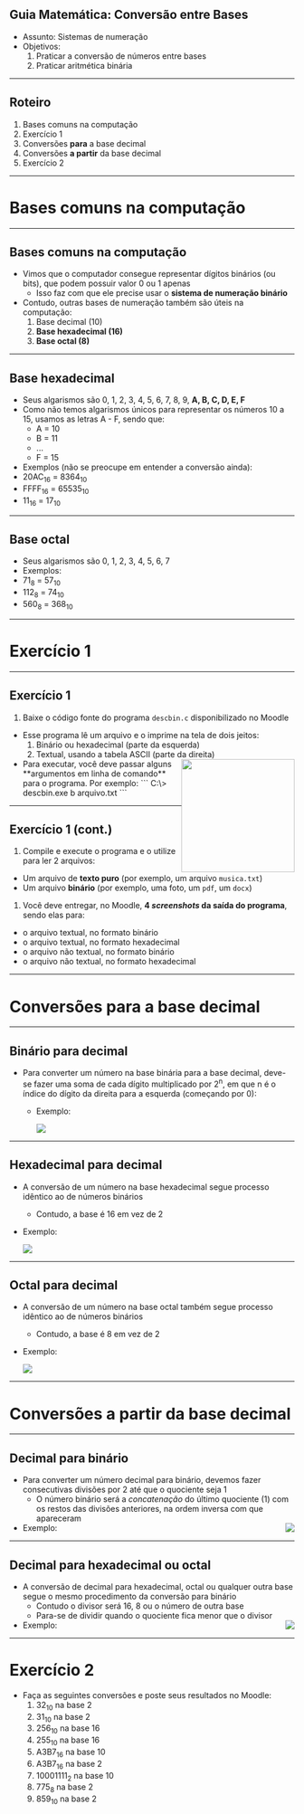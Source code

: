 ## Guia Matemática: **Conversão entre Bases**

- Assunto: Sistemas de numeração
- Objetivos:
  1. Praticar a conversão de números entre bases
  1. Praticar aritmética binária

---
## Roteiro

1. Bases comuns na computação
1. Exercício 1
1. Conversões **para** a base decimal
1. Conversões **a partir** da base decimal
1. Exercício 2

---
# Bases comuns na computação

---
## Bases comuns na computação

- Vimos que o computador consegue representar dígitos binários (ou bits), que podem possuir valor 0 ou 1 apenas
  - Isso faz com que ele precise usar o **sistema de numeração binário**
- Contudo, outras bases de numeração também são úteis na computação:
  1. Base decimal (10)
  1. **Base hexadecimal (16)**
  1. **Base octal (8)**

---
## Base **hexadecimal**

- Seus algarismos são 0, 1, 2, 3, 4, 5, 6, 7, 8, 9, **A, B, C, D, E, F**
- Como não temos algarismos únicos para representar os números 10 a 15, usamos as letras A - F, sendo que:
  - A = 10
  - B = 11
  - ...
  - F = 15
- Exemplos (não se preocupe em entender a conversão ainda):
 - 20AC<sub>16</sub> = 8364<sub>10</sub>
 - FFFF<sub>16</sub> = 65535<sub>10</sub>
 - 11<sub>16</sub> = 17<sub>10</sub>

---
## Base **octal**

- Seus algarismos são 0, 1, 2, 3, 4, 5, 6, 7
- Exemplos:
 - 71<sub>8</sub> = 57<sub>10</sub>
 - 112<sub>8</sub> = 74<sub>10</sub>
 - 560<sub>8</sub> = 368<sub>10</sub>

---
# Exercício 1

---
## Exercício 1

1. Baixe o código fonte do programa `descbin.c` disponibilizado no Moodle
  - Esse programa lê um arquivo e o imprime na tela de dois jeitos:
    1. Binário ou hexadecimal (parte da esquerda)
    1. Textual, usando a tabela ASCII (parte da direita)
  - <img src="images/descbin-tela.png" style="float:right; height:200px">
    Para executar, você deve passar alguns **argumentos em linha de comando**
    para o programa. Por exemplo:
    ```
    C:\> descbin.exe b arquivo.txt
    ```

---
## Exercício 1 (cont.)

1. Compile e execute o programa e o utilize para ler 2 arquivos:
  - Um arquivo de **texto puro** (por exemplo, um arquivo `musica.txt`)
  - Um arquivo **binário** (por exemplo, uma foto, um `pdf`, um `docx`)
1. Você deve entregar, no Moodle, **4 _screenshots_ da saída do programa**, sendo elas para:
  - o arquivo textual, no formato binário
  - o arquivo textual, no formato hexadecimal
  - o arquivo não textual, no formato binário
  - o arquivo não textual, no formato hexadecimal

---
# Conversões **para** a base decimal

---
## **Binário** para decimal

- Para converter um número na base binária para a base decimal,
  deve-se fazer uma soma de cada dígito multiplicado por 2<sup>n</sup>,
  em que n é o índice do dígito da direita para a esquerda (começando por 0):
  - Exemplo:

    <img src="images/conversao-binario-decimal.gif" class="stoppable-gif">


---
## **Hexadecimal** para decimal

- A conversão de um número na base hexadecimal segue processo idêntico ao de números binários
  - Contudo, a base é 16 em vez de 2
- Exemplo:

  <img src="images/conversao-hexadecimal-decimal.gif" class="stoppable-gif">

---
## **Octal** para decimal

- A conversão de um número na base octal também segue processo idêntico ao de números binários
  - Contudo, a base é 8 em vez de 2
- Exemplo:

  <img src="images/conversao-octal-decimal.gif" class="stoppable-gif">

---
# Conversões **a partir** da base decimal

---
## Decimal para **binário**

- Para converter um número decimal para binário, devemos fazer consecutivas
  divisões por 2 até que o quociente seja 1
  - O número binário será a _concatenação_ do último quociente (1) com os
    restos das divisões anteriores, na ordem inversa com que apareceram
- <img src="images/conversao-decimal-binario.gif" style="float:right;" class="stoppable-gif">
  Exemplo:


---
## Decimal para **hexadecimal** ou **octal**

- A conversão de decimal para hexadecimal, octal ou qualquer outra base
  segue o mesmo procedimento da conversão para binário
  - Contudo o divisor será 16, 8 ou o número de outra base
  - Para-se de dividir quando o quociente fica menor que o divisor
- <img src="images/conversao-decimal-hexadecimal.gif" style="float:right;" class="stoppable-gif">
  Exemplo:


---
# Exercício 2

- Faça as seguintes conversões e poste seus resultados no Moodle:
  <ol class="multi-column-list-2">
    <li>32<sub>10</sub> na base 2</li>
    <li>31<sub>10</sub> na base 2</li>
    <li>256<sub>10</sub> na base 16</li>
    <li>255<sub>10</sub> na base 16</li>
    <li>A3B7<sub>16</sub> na base 10</li>
    <li>A3B7<sub>16</sub> na base 2</li>
    <li>10001111<sub>2</sub> na base 10</li>
    <li>775<sub>8</sub> na base 2</li>
    <li>859<sub>10</sub> na base 2</li>
  </ol>
